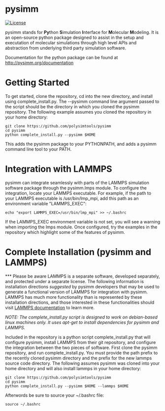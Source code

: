 pysimm
======

[![License](https://img.shields.io/badge/license-MIT-blue.svg)](http://opensource.org/licenses/MIT)

pysimm stands for <b>Py</b>thon <b>S</b>imulation <b>I</b>nterface for <b>M</b>olecular <b>M</b>odeling. It is an open-source python package designed to assist in the setup and executation of molecular simulations through high level APIs and abstraction from underlying third party simulation software.

Documentation for the python package can be found at http://pysimm.org/documentation

Getting Started
===============

To get started, clone the repository, cd into the new directory, and install using complete_install.py. The --pysimm command line argument passed to the script should be the directory in which you cloned the pysimm repository. The following example assumes you cloned the repository in your home directory:

```
git clone https://github.com/polysimtools/pysimm
cd pysimm
python complete_install.py --pysimm $HOME
```

This adds the pysimm package to your PYTHONPATH, and adds a pysimm command line tool to your PATH. 

Integration with LAMMPS
=======================

pysimm can integrate seamlessly with parts of the LAMMPS simulation software package through the pysimm.lmps module. To configure the integration, locate your LAMMPS executable. For example, if the path to your LAMMPS executable is /usr/bin/lmp_mpi, add this path as an environment variable "LAMMPS_EXEC":

```echo "export LAMMPS_EXEC=/usr/bin/lmp_mpi" >> ~/.bashrc```

If the LAMMPS_EXEC environment variable is not set, you will see a warning when importing the lmps module. Once configured, try the examples in the repository which highlight some of the features of pysimm.

Complete Installation (pysimm and LAMMPS)
=========================================

*** Please be aware LAMMPS is a separate software, developed separately, and protected under a separate license. The following information is installation directions <i>suggested</i> by pysimm developers that may be used to generate a functional version of LAMMPS for integration with pysimm. LAMMPS has much more functionality than is represented by these installation directions, and those interested in these functionalities should visit [LAMMPS documentation](http://lammps.sandia.gov/doc/Manual.html) to learn more. 

<i>NOTE: The complete_install.py script is designed to work on debian-based linux machines only. It uses apt-get to install dependencies for pysimm and LAMMPS.</i>

Included in the repository is a python script complete_install.py that will configure pysimm, install LAMMPS from their git repository, and configure the integration between the two pieces of software. First clone the pysimm repository, and run complete_install.py. You must provide the path prefix to the recently cloned pysimm directory and the prefix for the new lammps source code directory. The following assumes pysimm was cloned into your home directory and will also install lammps in your home directory:

```
git clone https://github.com/polysimtools/pysimm
cd pysimm
python complete_install.py --pysimm $HOME --lammps $HOME
```

Afterwords be sure to source your ~/.bashrc file:

```source ~/.bashrc```